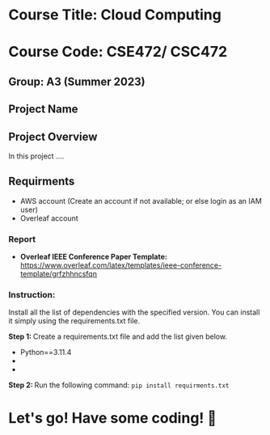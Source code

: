# Course Title: Cloud Computing 
# Course Code: CSE472/ CSC472 
## Group: A3 (Summer 2023)
## Project Name <br/>

## Project Overview

In this project ....

## Requirments

- AWS account (Create an account if not available; or else login as an IAM user)
- Overleaf account

### Report

- <b> Overleaf IEEE Conference Paper Template: </b> https://www.overleaf.com/latex/templates/ieee-conference-template/grfzhhncsfqn

### Instruction:

Install all the list of dependencies with the specified version. You can install it simply using the requirements.txt file.

<b> Step 1: </b> Create a requirements.txt file and add the list given below.<br/>

- Python==3.11.4
- 
- 

<b> Step 2: </b> Run the following command: `pip install requirments.txt`

# Let's go! Have some coding! 🙂
